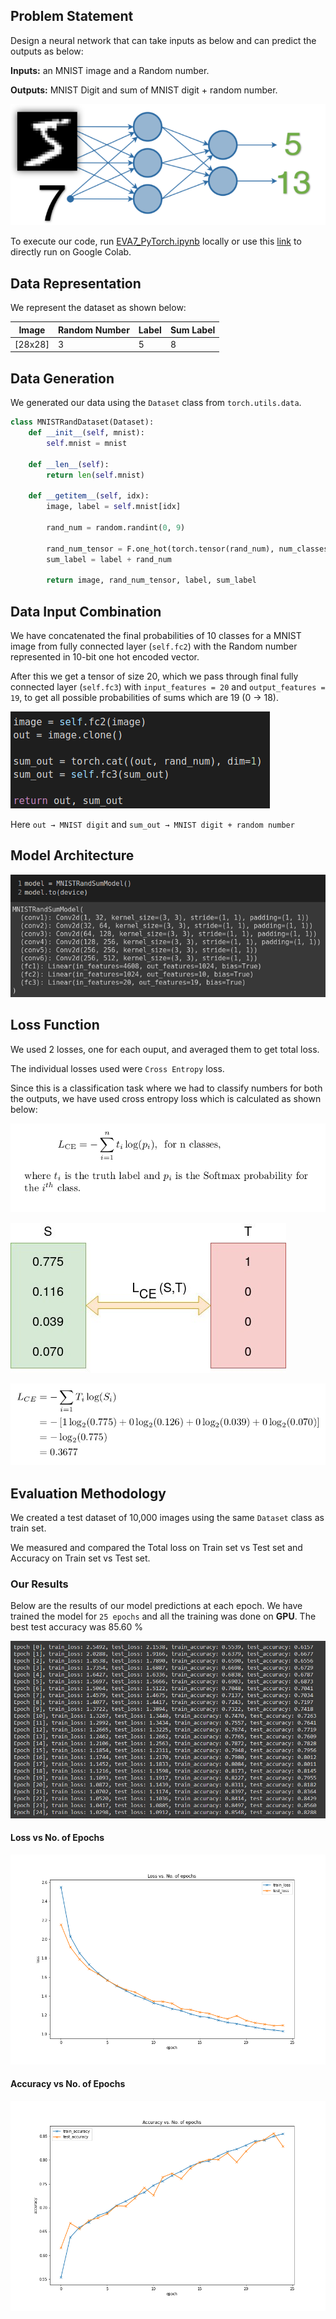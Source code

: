 ## Problem Statement
Design a neural network that can take inputs as below and can predict the outputs as below:

**Inputs:** an MNIST image and a Random number.

**Outputs:** MNIST Digit and sum of MNIST digit + random number.

![Problem_Statement](images/Problem_Statement.png)

To execute our code, run [EVA7_PyTorch.ipynb](EVA7_PyTorch.ipynb) locally or use this [link](https://colab.research.google.com/drive/1zVnbS3jnDvBPmI8Lx1Eo08WYed6o40us?usp=sharing) to directly run on Google Colab.

## Data Representation
We represent the dataset as shown below:

| Image   | Random Number | Label | Sum Label |
| ------- | ------------- | ----- | --------- |
| [28x28] | 3             | 5     | 8         |

## Data Generation
We generated our data using the ``Dataset`` class from ``torch.utils.data``.

```python
class MNISTRandDataset(Dataset):
    def __init__(self, mnist):
        self.mnist = mnist

    def __len__(self):
        return len(self.mnist)

    def __getitem__(self, idx):
        image, label = self.mnist[idx]

        rand_num = random.randint(0, 9)

        rand_num_tensor = F.one_hot(torch.tensor(rand_num), num_classes=10)
        sum_label = label + rand_num

        return image, rand_num_tensor, label, sum_label
```

## Data Input Combination
We have concatenated the final probabilities of 10 classes for a MNIST image from fully connected layer (``self.fc2``) with the Random number represented in 10-bit one hot encoded vector.

After this we get a tensor of size 20, which we pass through final fully connected layer (``self.fc3``) with ``input_features = 20`` and ``output_features = 19``, to get all possible probabilities of sums which are 19 (0 → 18).

![Input_Combination](images/Input_Combination.png)

Here ``out → MNIST digit`` and ``sum_out → MNIST digit + random number``

## Model Architecture
![Model_Architecture](images/Model_Architecture.png)

## Loss Function
We used 2 losses, one for each ouput, and averaged them to get total loss.

The individual losses used were ``Cross Entropy`` loss.

Since this is a classification task where we had to classify numbers for both the outputs, we have used cross entropy loss which is calculated as shown below:

![CE1](images/CE1.png)

![CE2](images/CE2.png)

![CE3](images/CE3.png)

## Evaluation Methodology
We created a test dataset of 10,000 images using the same ``Dataset`` class as train set.

We measured and compared the Total loss on Train set vs Test set and Accuracy on Train set vs Test set.

### Our Results
Below are the results of our model predictions at each epoch. We have trained the model for ``25 epochs`` and all the training was done on **GPU**. The best test accuracy was 85.60 %

![Training_Logs](images/Training.png)

#### Loss vs No. of Epochs
![Loss](images/Loss.png)

#### Accuracy vs No. of Epochs
![Accuracy](images/Accuracy.png)
